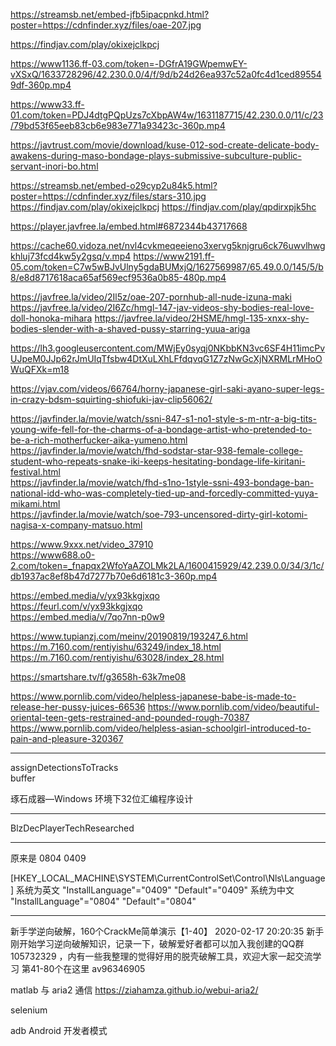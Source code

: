 https://streamsb.net/embed-jfb5ipacpnkd.html?poster=https://cdnfinder.xyz/files/oae-207.jpg

https://findjav.com/play/okixejclkpcj

https://www1136.ff-03.com/token=-DGfrA19GWpemwEY-vXSxQ/1633728296/42.230.0.0/4/f/9d/b24d26ea937c52a0fc4d1ced895549df-360p.mp4


https://www33.ff-01.com/token=PDJ4dtgPQpUzs7cXbpAW4w/1631187715/42.230.0.0/11/c/23/79bd53f65eeb83cb6e983e771a93423c-360p.mp4

https://javtrust.com/movie/download/kuse-012-sod-create-delicate-body-awakens-during-maso-bondage-plays-submissive-subculture-public-servant-inori-bo.html

https://streamsb.net/embed-o29cyp2u84k5.html?poster=https://cdnfinder.xyz/files/stars-310.jpg
https://findjav.com/play/okixejclkpcj
https://findjav.com/play/qpdirxpjk5hc

https://player.javfree.la/embed.html#6872344b43717668

https://cache60.vidoza.net/nvl4cvkmeqeeieno3xervg5knjgru6ck76uwvlhwgkhluj73fcd4kw5y2gsq/v.mp4
https://www2191.ff-05.com/token=C7w5wBJvUlny5gdaBUMxjQ/1627569987/65.49.0.0/145/5/b8/e8d8717618aca65af569ecf9536a0b85-480p.mp4

https://javfree.la/video/2Il5z/oae-207-pornhub-all-nude-izuna-maki
https://javfree.la/video/2I6Zc/hmgl-147-jav-videos-shy-bodies-real-love-doll-honoka-mihara
https://javfree.la/video/2HSME/hmgl-135-xnxx-shy-bodies-slender-with-a-shaved-pussy-starring-yuua-ariga

https://lh3.googleusercontent.com/MWjEy0syqj0NKbbKN3vc6SF4H11imcPvUJpeM0JJp62rJmUIqTfsbw4DtXuLXhLFfdqvqG1Z7zNwGcXjNXRMLrMHoOWuQFXk=m18


https://vjav.com/videos/66764/horny-japanese-girl-saki-ayano-super-legs-in-crazy-bdsm-squirting-shiofuki-jav-clip56062/

 
https://javfinder.la/movie/watch/ssni-847-s1-no1-style-s-m-ntr-a-big-tits-young-wife-fell-for-the-charms-of-a-bondage-artist-who-pretended-to-be-a-rich-motherfucker-aika-yumeno.html   
https://javfinder.la/movie/watch/fhd-sodstar-star-938-female-college-student-who-repeats-snake-iki-keeps-hesitating-bondage-life-kiritani-festival.html    
https://javfinder.la/movie/watch/fhd-s1no-1style-ssni-493-bondage-ban-national-idd-who-was-completely-tied-up-and-forcedly-committed-yuya-mikami.html   
https://javfinder.la/movie/watch/soe-793-uncensored-dirty-girl-kotomi-nagisa-x-company-matsuo.html   


   
https://www.9xxx.net/video_37910   
https://www688.o0-2.com/token=_fnapqx2WfoYaAZOLMk2LA/1600415929/42.239.0.0/34/3/1c/db1937ac8ef8b47d7277b70e6d6181c3-360p.mp4  


https://embed.media/v/yx93kkgjxqo   
https://feurl.com/v/yx93kkgjxqo   
https://embed.media/v/7qo7nn-p0w9

https://www.tupianzj.com/meinv/20190819/193247_6.html  
https://m.7160.com/rentiyishu/63249/index_18.html  
https://m.7160.com/rentiyishu/63028/index_28.html


https://smartshare.tv/f/g3658h-63k7me08


https://www.pornlib.com/video/helpless-japanese-babe-is-made-to-release-her-pussy-juices-66536
https://www.pornlib.com/video/beautiful-oriental-teen-gets-restrained-and-pounded-rough-70387
https://www.pornlib.com/video/helpless-asian-schoolgirl-introduced-to-pain-and-pleasure-320367

---------

assignDetectionsToTracks   
buffer

琢石成器—Windows 环境下32位汇编程序设计

-----------------------------------------


BlzDecPlayerTechResearched


-----------------------------------------

原来是 0804
0409

[HKEY_LOCAL_MACHINE\SYSTEM\CurrentControlSet\Control\Nls\Language]
系统为英文
"InstallLanguage"="0409"
"Default"="0409"
系统为中文
"InstallLanguage"="0804"
"Default"="0804"

-----------------------------------------

新手学逆向破解，160个CrackMe简单演示【1-40】
2020-02-17 20:20:35
新手刚开始学习逆向破解知识，记录一下，破解爱好者都可以加入我创建的QQ群 105732329 ，内有一些我整理的觉得好用的脱壳破解工具，欢迎大家一起交流学习
第41-80个在这里 av96346905

matlab 与 aria2 通信
https://ziahamza.github.io/webui-aria2/

selenium

adb Android 开发者模式

